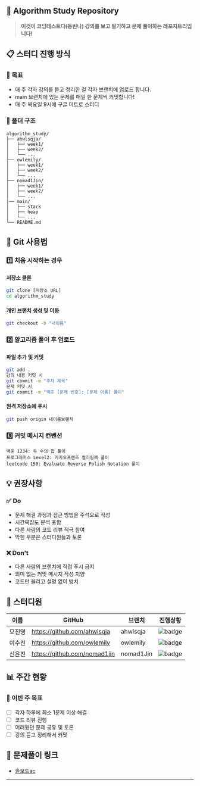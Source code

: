 ## 🔗 Algorithm Study Repository

> **이것이 코딩테스트다(동빈나) 강의를 보고 필기하고 문제 풀이하는 레포지트리입니다!**

## 📋 스터디 진행 방식

### 🎯 목표
- 매 주 각자 강의를 듣고 정리한 걸 각자 브랜치에 업로드 합니다.
- main 브랜치에 있는 문제를 매일 한 문제씩 커밋합니다!
- 매 주 목요일 9시에 구글 미트로 스터디

### 📁 폴더 구조
```
algorithm_study/
├── ahwlsqja/
│   ├── week1/
│   ├── week2/
│   └── ...
├── owlemily/
│   ├── week1/
│   ├── week2/
│   └── ...
├── nomad1Jin/
│   ├── week1/
│   ├── week2/
│   └── ...
|── main/
│   ├── stack
│   ├── heap
│   └── ...
└── README.md
```

## 🚀 Git 사용법

### 1️⃣ 처음 시작하는 경우

#### 저장소 클론
```bash
git clone [저장소 URL]
cd algorithm_study
```

#### 개인 브랜치 생성 및 이동
```bash
git checkout -b "내이름"
```

### 2️⃣ 알고리즘 풀이 후 업로드

#### 파일 추가 및 커밋
```bash
git add .
강의 내용 커밋 시
git commit -m "주차 제목"
문제 커밋 시
git commit -m "백준 [문제 번호]: [문제 이름] 풀이"
```

#### 원격 저장소에 푸시
```bash
git push origin 내이름브랜치
```

### 3️⃣ 커밋 메시지 컨벤션
```
백준 1234: 두 수의 합 풀이
프로그래머스 Level2: 카카오프렌즈 컬러링북 풀이
leetcode 150: Evaluate Reverse Polish Notation 풀이
```

## 💡 권장사항

### ✅ Do
- 문제 해결 과정과 접근 방법을 주석으로 작성
- 시간복잡도 분석 포함
- 다른 사람의 코드 리뷰 적극 참여
- 막힌 부분은 스터디원들과 토론

### ❌ Don't
- 다른 사람의 브랜치에 직접 푸시 금지
- 의미 없는 커밋 메시지 작성 지양
- 코드만 올리고 설명 없이 방치

## 👥 스터디원

| 이름 | GitHub | 브랜치 | 진행상황 |
|------|--------|--------|----------|
| 모진영 | https://github.com/ahwlsqja | ahwlsqja | ![badge](https://img.shields.io/badge/progress-0%2F52-red) |
| 이수진 | https://github.com/owlemily | owlemily | ![badge](https://img.shields.io/badge/progress-0%2F52-red) |
| 신윤진 | https://github.com/nomad1jin | nomad1Jin | ![badge](https://img.shields.io/badge/progress-0%2F52-red) |

## 📊 주간 현황

### 📅 이번 주 목표
- [ ] 각자 하루에 최소 1문제 이상 해결
- [ ] 코드 리뷰 진행
- [ ] 어려웠던 문제 공유 및 토론
- [ ] 강의 듣고 정리해서 커밋

## 🔗 문제풀이 링크

- [솔보드ac](https://solved.ac)

---
